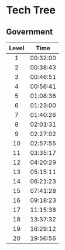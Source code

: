 # Tech Tree

## Government

|Level|Time|
|:-:|:--:|
|1|00:32:00|
|2|00:38:43|
|3|00:46:51|
|4|00:56:41|
|5|01:08:36|
|6|01:23:00|
|7|01:40:26|
|8|02:01:31|
|9|02:27:02|
|10|02:57:55|
|11|03:35:17|
|12|04:20:29|
|13|05:15:11|
|14|06:21:23|
|15|07:41:28|
|16|09:18:23|
|17|11:15:38|
|18|13:37:32|
|19|16:29:12|
|20|19:56:56|